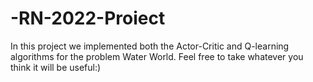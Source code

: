 # -RN-2022-Proiect

In this project we implemented both the Actor-Critic and Q-learning algorithms for the problem Water World. 
Feel free to take whatever you think it will be useful:)
